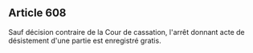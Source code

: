 Article 608
----
Sauf décision contraire de la Cour de cassation, l'arrêt donnant acte de
désistement d'une partie est enregistré gratis.
